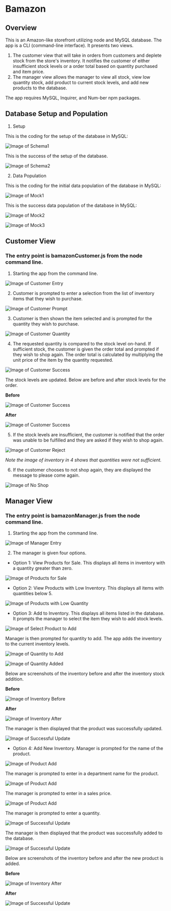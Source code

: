 # Bamazon

## Overview

This is an Amazon-like storefront utilizing node and MySQL database. The app is a CLI (command-line interface).  It presents two views.
1.  The customer view that will take in orders from customers and deplete stock from the store's inventory.  It notifies the customer of either insufficient stock levels or a order total based on quantity purchased and item price.
2.  The manager view allows the manager to view all stock, view low quantity stock, add product to current stock levels, and add new products to the database.

The app requires MySQL, Inquirer, and Num-ber npm packages.

## Database Setup and Population

1.  Setup

This is the coding for the setup of the database in MySQL:

![Image of Schema1](https://github.com/kkruel8100/Bamazon/blob/master/images/schema1.PNG)

This is the success of the setup of the database.

![Image of Schema2](https://github.com/kkruel8100/Bamazon/blob/master/images/schema2.PNG)

2.  Data Population

This is the coding for the initial data population of the database in MySQL:

![Image of Mock1](https://github.com/kkruel8100/Bamazon/blob/master/images/mock1.PNG)

This is the success data population of the database in MySQL:

![Image of Mock2](https://github.com/kkruel8100/Bamazon/blob/master/images/mock2.PNG)

![Image of Mock3](https://github.com/kkruel8100/Bamazon/blob/master/images/mock3.PNG)

## Customer View

### The entry point is bamazonCustomer.js from the node command line.

1.  Starting the app from the command line.

![Image of Customer Entry](https://github.com/kkruel8100/Bamazon/blob/master/images/entryCustomer.PNG)

2.  Customer is prompted to enter a selection from the list of inventory items that they wish to purchase.

![Image of Customer Prompt](https://github.com/kkruel8100/Bamazon/blob/master/images/customerPrompt1.PNG)

3.  Customer is then shown the item selected and is prompted for the quantity they wish to purchase.

![Image of Customer Quantity](https://github.com/kkruel8100/Bamazon/blob/master/images/customerRequestedQuantity.PNG)

4.  The requested quantity is compared to the stock level on-hand.  If sufficient stock, the customer is given the order total and prompted if they wish to shop again. The order total is calculated by multiplying the unit price of the item by the quantity requested.

![Image of Customer Success](https://github.com/kkruel8100/Bamazon/blob/master/images/customerOrderSuccessNext.PNG)


The stock levels are updated.  Below are before and after stock levels for the order.

  **Before**

![Image of Customer Success](https://github.com/kkruel8100/Bamazon/blob/master/images/databaseStart.PNG)

  **After**

![Image of Customer Success](https://github.com/kkruel8100/Bamazon/blob/master/images/databaseUpdate.PNG)


5.  If the stock levels are insufficient, the customer is notified that the order was unable to be fulfilled and they are asked if they wish to shop again. 

![Image of Customer Reject](https://github.com/kkruel8100/Bamazon/blob/master/images/customerOrderRejectNext.PNG)

*Note the image of inventory in 4 shows that quantities were not sufficient.*

6.  If the customer chooses to not shop again, they are displayed the message to please come again.

![Image of No Shop](https://github.com/kkruel8100/Bamazon/blob/master/images/noShopAgain.PNG)

## Manager View

### The entry point is bamazonManager.js from the node command line.

1.  Starting the app from the command line.

![Image of Manager Entry](https://github.com/kkruel8100/Bamazon/blob/master/images/entryManager.PNG)

2.  The manager is given four options.

  * Option 1: View Products for Sale. This displays all items in inventory with a quantity greater than zero.  

![Image of Products for Sale](https://github.com/kkruel8100/Bamazon/blob/master/images/managerViewProductsForSale.PNG)

  * Option 2: View Products with Low Inventory. This displays all items with quantities below 5.

![Image of Products with Low Quantity](https://github.com/kkruel8100/Bamazon/blob/master/images/managerViewLowQuantity.PNG)

  * Option 3: Add to Inventory. This displays all items listed in the database. It prompts the manager to select the item they wish to add stock levels.

![Image of Select Product to Add](https://github.com/kkruel8100/Bamazon/blob/master/images/managerAdd1.PNG)

  Manager is then prompted for quantity to add.  The app adds the inventory to the current inventory levels.

![Image of Quantity to Add](https://github.com/kkruel8100/Bamazon/blob/master/images/managerAdd2.PNG)

![Image of Quantity Added](https://github.com/kkruel8100/Bamazon/blob/master/images/managerAdd5.PNG)

  Below are screenshots of the inventory before and after the inventory stock addition.

  **Before**

![Image of Inventory Before](https://github.com/kkruel8100/Bamazon/blob/master/images/databaseUpdate.PNG)

  **After**

![Image of Inventory After](https://github.com/kkruel8100/Bamazon/blob/master/images/managerAdd4DB.PNG)

  The manager is then displayed that the product was successfully updated.

![Image of Successful Update](https://github.com/kkruel8100/Bamazon/blob/master/images/managerAdd3.PNG)

  * Option 4: Add New Inventory.  Manager is prompted for the name of the product.

![Image of Product Add](https://github.com/kkruel8100/Bamazon/blob/master/images/managerAddNew1.PNG)

  The manager is prompted to enter in a department name for the product.

![Image of Product Add](https://github.com/kkruel8100/Bamazon/blob/master/images/managerAddNew2.PNG)

  The manager is prompted to enter in a sales price.

![Image of Product Add](https://github.com/kkruel8100/Bamazon/blob/master/images/managerAddNew3.PNG)

  The manager is prompted to enter a quantity.

![Image of Successful Update](https://github.com/kkruel8100/Bamazon/blob/master/images/managerAddNew4.PNG)

  The manager is then displayed that the product was successfully added to the database.

![Image of Successful Update](https://github.com/kkruel8100/Bamazon/blob/master/images/managerAddNew5.PNG)

  Below are screenshots of the inventory before and after the new product is added.

  **Before**

![Image of Inventory After](https://github.com/kkruel8100/Bamazon/blob/master/images/managerAdd4DB.PNG)

  **After**

![Image of Successful Update](https://github.com/kkruel8100/Bamazon/blob/master/images/managerAddNewDB.PNG)



